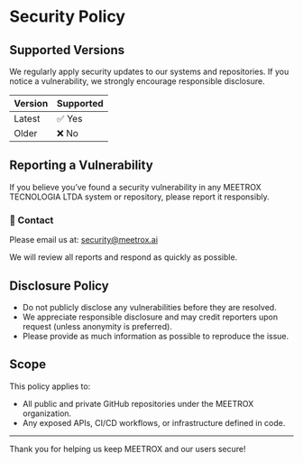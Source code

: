 # Security Policy

## Supported Versions

We regularly apply security updates to our systems and repositories. If you notice a vulnerability, we strongly encourage responsible disclosure.

| Version | Supported |
|---------|-----------|
| Latest  | ✅ Yes    |
| Older   | ❌ No     |

## Reporting a Vulnerability

If you believe you’ve found a security vulnerability in any MEETROX TECNOLOGIA LTDA system or repository, please report it responsibly.

### 📧 Contact

Please email us at: [security@meetrox.ai](mailto:security@meetrox.ai)

We will review all reports and respond as quickly as possible.

## Disclosure Policy

- Do not publicly disclose any vulnerabilities before they are resolved.
- We appreciate responsible disclosure and may credit reporters upon request (unless anonymity is preferred).
- Please provide as much information as possible to reproduce the issue.

## Scope

This policy applies to:

- All public and private GitHub repositories under the MEETROX organization.
- Any exposed APIs, CI/CD workflows, or infrastructure defined in code.

---

Thank you for helping us keep MEETROX and our users secure!
